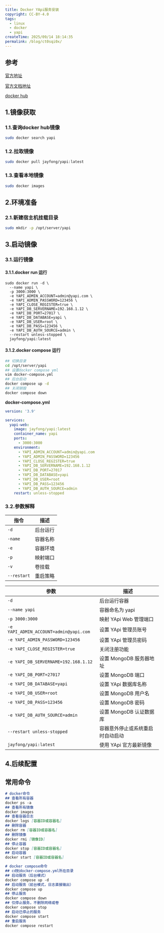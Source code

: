 ```yaml
---
title: Docker YApi服务安装
copyright: CC-BY-4.0
tags:
  - linux
  - docker
  - yapi
createTime: 2025/09/14 18:14:35
permalink: /blog/ct0sqi0x/
---
```


## 参考

[官方地址](https://www.docker.com/)

[官方文档地址](https://docs.docker.com/)

[docker hub](https://hub.docker.com/)

## 1.镜像获取

### 1.1.查询docker hub镜像

```bash
sudo docker search yapi
```

### 1.2.拉取镜像

```bash
sudo docker pull jayfong/yapi:latest
```

### 1.3.查看本地镜像

```bash
sudo docker images
```

## 2.环境准备
### 2.1.新建宿主机挂载目录

```bash
sudo mkdir -p /opt/server/yapi
```

## 3.启动镜像

### 3.1.运行镜像
#### 3.1.1.docker run 运行

```shell
sudo docker run -d \
  --name yapi \
  -p 3000:3000 \
  -e YAPI_ADMIN_ACCOUNT=admin@yapi.com \
  -e YAPI_ADMIN_PASSWORD=123456 \
  -e YAPI_CLOSE_REGISTER=true \
  -e YAPI_DB_SERVERNAME=192.168.1.12 \
  -e YAPI_DB_PORT=27017 \
  -e YAPI_DB_DATABASE=yapi \
  -e YAPI_DB_USER=root \
  -e YAPI_DB_PASS=123456 \
  -e YAPI_DB_AUTH_SOURCE=admin \
  --restart unless-stopped \
  jayfong/yapi:latest
```
#### 3.1.2.docker compose 运行

```bash
## 切换目录
cd /opt/server/yapi
## 设置docker compose yml
vim docker-compose.yml
## 后台启动
docker compose up -d
## 关闭销毁
docker compose down
```

**docker-compose.yml**

```yaml
version: '3.9'

services:
  yapi-web:
    image: jayfong/yapi:latest
    container_name: yapi
    ports:
      - 3000:3000
    environment:
      - YAPI_ADMIN_ACCOUNT=admin@yapi.com 
      - YAPI_ADMIN_PASSWORD=123456
      - YAPI_CLOSE_REGISTER=true
      - YAPI_DB_SERVERNAME=192.168.1.12
      - YAPI_DB_PORT=27017
      - YAPI_DB_DATABASE=yapi
      - YAPI_DB_USER=root
      - YAPI_DB_PASS=123456
      - YAPI_DB_AUTH_SOURCE=admin
    restart: unless-stopped
```

### 3.2.参数解释

| 指令        | 描述     |
| ----------- | -------- |
| `-d`        | 后台运行 |
| `-name`     | 容器名称 |
| `-e`        | 容器环境 |
| `-p`        | 映射端口 |
| `-v`        | 卷挂载   |
| `--restart` | 重启策略 |

| 参数                                   | 描述                             |
| -------------------------------------- | -------------------------------- |
| `-d`                                   | 后台运行容器                     |
| `--name yapi`                          | 容器命名为 yapi                  |
| `-p 3000:3000`                         | 映射 YApi Web 管理端口           |
| `-e YAPI_ADMIN_ACCOUNT=admin@yapi.com` | 设置 YApi 管理员账号             |
| `-e YAPI_ADMIN_PASSWORD=123456`        | 设置 YApi 管理员密码             |
| `-e YAPI_CLOSE_REGISTER=true`          | 关闭注册功能                     |
| `-e YAPI_DB_SERVERNAME=192.168.1.12`   | 设置 MongoDB 服务器地址          |
| `-e YAPI_DB_PORT=27017`                | 设置 MongoDB 端口                |
| `-e YAPI_DB_DATABASE=yapi`             | 设置 YApi 数据库名称             |
| `-e YAPI_DB_USER=root`                 | 设置 MongoDB 用户名              |
| `-e YAPI_DB_PASS=123456`               | 设置 MongoDB 密码                |
| `-e YAPI_DB_AUTH_SOURCE=admin`         | 设置 MongoDB 认证数据库          |
| `--restart unless-stopped`             | 容器意外停止或系统重启时自动启动 |
| `jayfong/yapi:latest`                  | 使用 YApi 官方最新镜像           |

## 4.后续配置



## 常用命令

```markdown
# docker命令
## 查看所有容器
docker ps -a
## 查看所有镜像
docker images
## 查看容器日志
docker logs [容器ID或容器名]
## 删除容器
docker rm [容器ID或容器名]
## 删除镜像
docker rmi [镜像ID]
## 停止容器
docker stop [容器ID或容器名]
## 启动容器
docker start [容器ID或容器名]

# docker compose命令
## cd到docker-compose.yml所在目录
## 启动服务（后台模式）
docker compose up -d
## 启动服务（前台模式，日志直接输出）
docker compose up
## 停止服务
docker compose down
## 仅停止服务，不删除网络或卷
docker compose stop
## 启动已停止的服务
docker compose start
## 重启服务
docker compose restart
```

